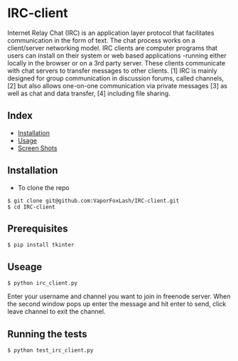 # IRC-client
Internet Relay Chat (IRC) is an application layer protocol that facilitates communication in the form of text. 
The chat process works on a client/server networking model. 
IRC clients are computer programs that users can install on their system or web based applications 
-running either locally in the browser or on a 3rd party server. 
These clients communicate with chat servers to transfer messages to other clients.
[1] IRC is mainly designed for group communication in discussion forums, called channels,
[2] but also allows one-on-one communication via private messages
[3] as well as chat and data transfer,
[4] including file sharing.

## Index
* [Installation](#Install)
* [Usage](#Usage)
* [Screen Shots](#Shots)

## <a name="Install">Installation</a>
* To clone the repo
```shell
$ git clone git@github.com:VaporFoxLash/IRC-client.git
$ cd IRC-client
 ```

## <a name="Prerequisites">Prerequisites<a/>
```shell
$ pip install tkinter
```

## <a name="Usage">Useage</a>
```shell
$ python irc_client.py
```

Enter your username and channel you want to join in freenode server.
When the second window pops up enter the message and hit enter to send, click leave channel to exit the channel.

## Running the tests
```shell
$ python test_irc_client.py
```

